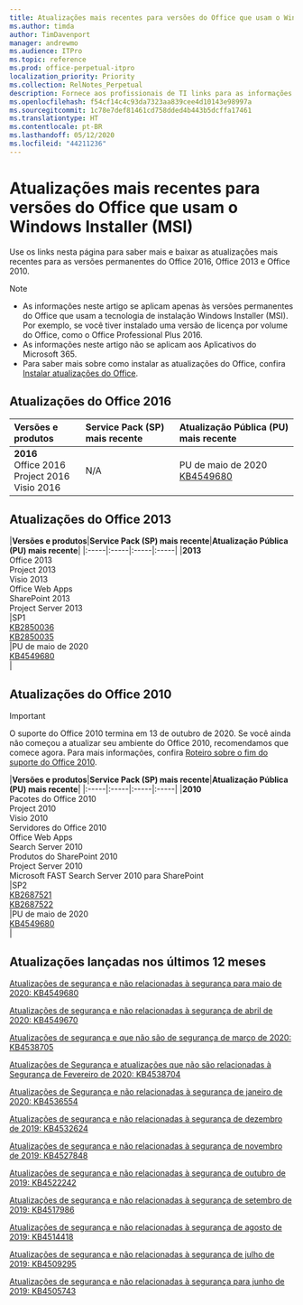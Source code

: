 ```yaml
---
title: Atualizações mais recentes para versões do Office que usam o Windows Installer (MSI)
ms.author: timda
author: TimDavenport
manager: andrewmo
ms.audience: ITPro
ms.topic: reference
ms.prod: office-perpetual-itpro
localization_priority: Priority
ms.collection: RelNotes_Perpetual
description: Fornece aos profissionais de TI links para as informações de atualização mais recentes para as versões permanentes do Office 2016, Office 2013 e Office 2010
ms.openlocfilehash: f54cf14c4c93da7323aa839cee4d10143e98997a
ms.sourcegitcommit: 1c78e7def81461cd758dded4b443b5dcffa17461
ms.translationtype: HT
ms.contentlocale: pt-BR
ms.lasthandoff: 05/12/2020
ms.locfileid: "44211236"
---
```

# <a name="latest-updates-for-versions-of-office-that-use-windows-installer-msi"></a>Atualizações mais recentes para versões do Office que usam o Windows Installer (MSI)

Use os links nesta página para saber mais e baixar as atualizações mais recentes para as versões permanentes do Office 2016, Office 2013 e Office 2010.
  
 
> [!NOTE]
> - As informações neste artigo se aplicam apenas às versões permanentes do Office que usam a tecnologia de instalação Windows Installer (MSI). Por exemplo, se você tiver instalado uma versão de licença por volume do Office, como o Office Professional Plus 2016.
> - As informações neste artigo não se aplicam aos Aplicativos do Microsoft 365.
> - Para saber mais sobre como instalar as atualizações do Office, confira [Instalar atualizações do Office](https://support.office.com/article/2ab296f3-7f03-43a2-8e50-46de917611c5). 


## <a name="office-2016-updates"></a>Atualizações do Office 2016

|**Versões e produtos**|**Service Pack (SP) mais recente**|**Atualização Pública (PU) mais recente**|
|:-----|:-----|:-----|
|**2016** <br/> Office 2016  <br/> Project 2016  <br/> Visio 2016  <br/> |N/A  <br/> |PU de maio de 2020  <br/> [KB4549680](https://support.microsoft.com/help/4549680) <br/> |
   
## <a name="office-2013-updates"></a>Atualizações do Office 2013

|**Versões e produtos**|**Service Pack (SP) mais recente**|**Atualização Pública (PU) mais recente**|
|:-----|:-----|:-----|:-----|
|**2013** <br/> Office 2013  <br/> Project 2013  <br/> Visio 2013  <br/> Office Web Apps  <br/> SharePoint 2013  <br/> Project Server 2013  <br/> |SP1 <br/> [KB2850036](https://support.microsoft.com/kb/2850036) <br/>[KB2850035](https://support.microsoft.com/kb/2850035) <br/> |PU de maio de 2020  <br/> [KB4549680](https://support.microsoft.com/help/4549680) <br/> |
   
## <a name="office-2010-updates"></a>Atualizações do Office 2010
> [!IMPORTANT]
O suporte do Office 2010 termina em 13 de outubro de 2020.  Se você ainda não começou a atualizar seu ambiente do Office 2010, recomendamos que comece agora. Para mais informações, confira [Roteiro sobre o fim do suporte do Office 2010](https://docs.microsoft.com/DeployOffice/office-2010-end-support-roadmap).

|**Versões e produtos**|**Service Pack (SP) mais recente**|**Atualização Pública (PU) mais recente**|
|:-----|:-----|:-----|:-----|
|**2010** <br/> Pacotes do Office 2010  <br/> Project 2010  <br/> Visio 2010  <br/> Servidores do Office 2010  <br/> Office Web Apps  <br/> Search Server 2010  <br/> Produtos do SharePoint 2010  <br/> Project Server 2010  <br/> Microsoft FAST Search Server 2010 para SharePoint  <br/> |SP2 <br/>[KB2687521](https://support.microsoft.com/kb/2687521) <br/> [KB2687522](https://support.microsoft.com/kb/2687522) <br/> |PU de maio de 2020  <br/> [KB4549680](https://support.microsoft.com/help/4549680) <br/>|
   

   
## <a name="updates-released-in-past-12-months"></a>Atualizações lançadas nos últimos 12 meses

[Atualizações de segurança e não relacionadas à segurança para maio de 2020: KB4549680](https://support.microsoft.com/help/4549680)

[Atualizações de segurança e não relacionadas à segurança de abril de 2020: KB4549670](https://support.microsoft.com/help/4549670)

[Atualizações de segurança e que não são de segurança de março de 2020: KB4538705](https://support.microsoft.com/help/4538705)

[Atualizações de Segurança e atualizações que não são relacionadas à Segurança de Fevereiro de 2020: KB4538704](https://support.microsoft.com/help/4538704)

[Atualizações de Segurança e não relacionadas à segurança de janeiro de 2020: KB4536554](https://support.microsoft.com/help/4536554)

[Atualizações de segurança e não relacionadas à segurança de dezembro de 2019: KB4532624](https://support.microsoft.com/help/4532624)

[Atualizações de segurança e não relacionadas à segurança de novembro de 2019: KB4527848](https://support.microsoft.com/help/4527848)

[Atualizações de segurança e não relacionadas à segurança de outubro de 2019: KB4522242](https://support.microsoft.com/help/4522242)

[Atualizações de segurança e não relacionadas à segurança de setembro de 2019: KB4517986](https://support.microsoft.com/help/4517986 )

[Atualizações de segurança e não relacionadas à segurança de agosto de 2019: KB4514418](https://support.microsoft.com/help/4514418)

[Atualizações de segurança e não relacionadas à segurança de julho de 2019: KB4509295](https://support.microsoft.com/help/4509295)

[Atualizações de segurança e não relacionadas à segurança para junho de 2019: KB4505743](https://support.microsoft.com/help/4505743)


 










 

   

   

  


  
 
  
 
  

  
   
  
